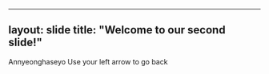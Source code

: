 -----
layout: slide
title: "Welcome to our second slide!"
-----
Annyeonghaseyo
Use your left arrow to go back
